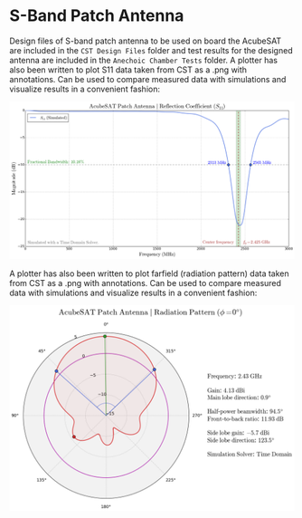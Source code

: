 # S-Band Patch Antenna

Design files of S-band patch antenna to be used on board the AcubeSAT are included in the `CST Design Files` folder and test results for the designed antenna are included in the `Anechoic Chamber Tests` folder. A plotter has also been written to plot S11 data taken from CST as a .png with annotations. Can be used to compare measured data with simulations and visualize results in a convenient fashion:

![s11](plotter/s11.png "S11")

A plotter has also been written to plot farfield (radiation pattern) data taken from CST as a .png with annotations. Can be used to compare measured data with simulations and visualize results in a convenient fashion:

![farfield](plotter/farfield.png "S11")